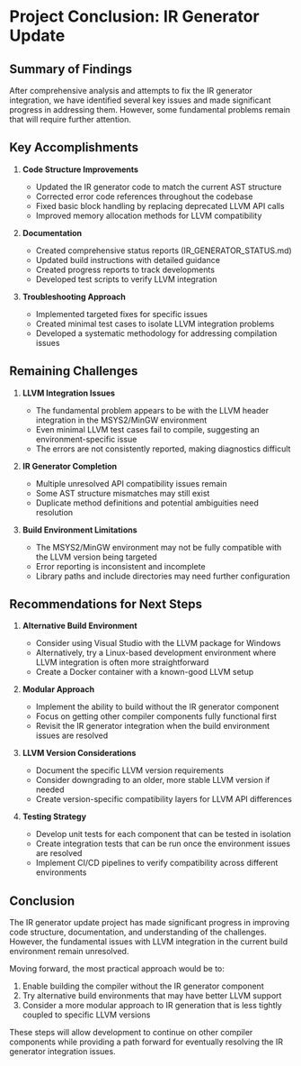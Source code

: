 # Project Conclusion: IR Generator Update

## Summary of Findings

After comprehensive analysis and attempts to fix the IR generator integration, we have identified several key issues and made significant progress in addressing them. However, some fundamental problems remain that will require further attention.

## Key Accomplishments

1. **Code Structure Improvements**
   - Updated the IR generator code to match the current AST structure
   - Corrected error code references throughout the codebase
   - Fixed basic block handling by replacing deprecated LLVM API calls
   - Improved memory allocation methods for LLVM compatibility

2. **Documentation**
   - Created comprehensive status reports (IR_GENERATOR_STATUS.md)
   - Updated build instructions with detailed guidance
   - Created progress reports to track developments
   - Developed test scripts to verify LLVM integration

3. **Troubleshooting Approach**
   - Implemented targeted fixes for specific issues
   - Created minimal test cases to isolate LLVM integration problems
   - Developed a systematic methodology for addressing compilation issues

## Remaining Challenges

1. **LLVM Integration Issues**
   - The fundamental problem appears to be with the LLVM header integration in the MSYS2/MinGW environment
   - Even minimal LLVM test cases fail to compile, suggesting an environment-specific issue
   - The errors are not consistently reported, making diagnostics difficult

2. **IR Generator Completion**
   - Multiple unresolved API compatibility issues remain
   - Some AST structure mismatches may still exist
   - Duplicate method definitions and potential ambiguities need resolution

3. **Build Environment Limitations**
   - The MSYS2/MinGW environment may not be fully compatible with the LLVM version being targeted
   - Error reporting is inconsistent and incomplete
   - Library paths and include directories may need further configuration

## Recommendations for Next Steps

1. **Alternative Build Environment**
   - Consider using Visual Studio with the LLVM package for Windows
   - Alternatively, try a Linux-based development environment where LLVM integration is often more straightforward
   - Create a Docker container with a known-good LLVM setup

2. **Modular Approach**
   - Implement the ability to build without the IR generator component
   - Focus on getting other compiler components fully functional first
   - Revisit the IR generator integration when the build environment issues are resolved

3. **LLVM Version Considerations**
   - Document the specific LLVM version requirements
   - Consider downgrading to an older, more stable LLVM version if needed
   - Create version-specific compatibility layers for LLVM API differences

4. **Testing Strategy**
   - Develop unit tests for each component that can be tested in isolation
   - Create integration tests that can be run once the environment issues are resolved
   - Implement CI/CD pipelines to verify compatibility across different environments

## Conclusion

The IR generator update project has made significant progress in improving code structure, documentation, and understanding of the challenges. However, the fundamental issues with LLVM integration in the current build environment remain unresolved.

Moving forward, the most practical approach would be to:

1. Enable building the compiler without the IR generator component
2. Try alternative build environments that may have better LLVM support
3. Consider a more modular approach to IR generation that is less tightly coupled to specific LLVM versions

These steps will allow development to continue on other compiler components while providing a path forward for eventually resolving the IR generator integration issues. 
